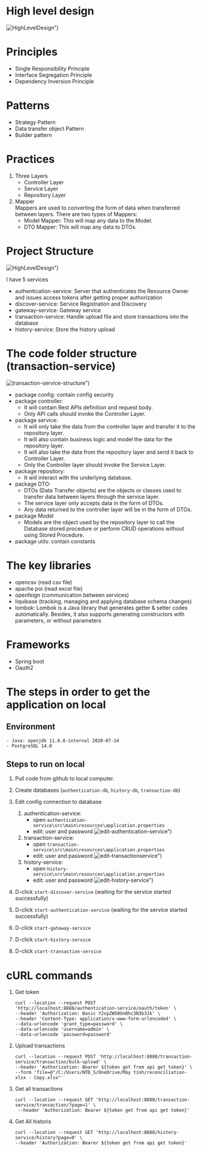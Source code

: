 # High level design
![HighLevelDesign")](asset/HighLevelDesign.png?raw=true "HighLevelDesign")
# Principles
<ul>
    <li>Single Responsibility Principle</li>
    <li>Interface Segregation Principle</li>
    <li>Dependency Inversion Principle</li>
</ul>

# Patterns
<ul>
    <li>Strategy Pattern</li>
    <li>Data transfer object Pattern</li>
    <li>Builder pattern</li>
</ul>

# Practices
1. Three Layers
    - Controller Layer
    - Service Layer
    - Repository Layer
2. Mapper <br/>
Mappers are used to converting the form of data when transferred between layers. There are two types of Mappers:
    - Model Mapper: This will map any data to the Model.
    - DTO Mapper: This will map any data to DTOs.
# Project Structure
![HighLevelDesign")](asset/microservice.png?raw=true "HighLevelDesign")

I have 5 services
- authentication-service:  Server that authenticates the Resource Owner and issues access tokens after getting proper authorization
- discover-service: Service Registration and Discovery
- gateway-service: Gateway service
- transaction-service: Handle upload file and store transactions into the database
- history-service: Store the history upload
# The code folder structure (transaction-service)
![transaction-service-structure")](asset/transaction-service-structure.PNG?raw=true "transaction-service-structure")
- package config: contain config security
- package controller:
    - It will contain Rest APIs definition and request body. 
    - Only API calls should invoke the Controller Layer.
- package service:
    - It will only take the data from the controller layer and transfer it to the repository layer.
    - It will also contain business logic and model the data for the repository layer.
    - It will also take the data from the repository layer and send it back to Controller Layer.
    - Only the Controller layer should invoke the Service Layer.
- package repository:
    - It will interact with the underlying database.
- package DTO:
    - DTOs (Data Transfer objects) are the objects or classes used to transfer data between layers through the service layer. 
    - The service layer only accepts data in the form of DTOs.
    - Any data returned to the controller layer will be in the form of DTOs.
- package Model
    - Models are the object used by the repository layer to call the Database stored procedure or perform CRUD operations without using Stored Procedure.
- package utils: contain constants
# The key libraries
- opencsv (read csv file)
- apache poi (read excel file)
- openfeign (communication between services)
- liquibase (tracking, managing and applying database schema changes)
- lombok: Lombok is a Java library that generates getter & setter codes automatically. Besides, it also supports generating constructors with parameters, or without parameters
# Frameworks
- Spring boot
- Oauth2
# The steps in order to get the application on local
## Environment
    - Java: openjdk 11.0.8-internal 2020-07-14
    - PostgreSQL 14.0
## Steps to run on local

1. Pull code from github to local computer.
2. Create databases (`authentication-db`, `history-db`, `transaction-db`)
3. Edit config connection to database
    1. authentication-service:
        - open `authentication-service\src\main\resources\application.properties`
        - edit: user and password
        ![edit-authentication-service")](asset/edit-authentication-service.PNG?raw=true "edit-authentication-service")
    2. transaction-service:
        - open `transaction-service\src\main\resources\application.properties`
        - edit: user and password
        ![edit-transactionservice")](asset/edit-transactionservice.PNG?raw=true "edit-transactionservice")
    3. history-service:
        - open `history-service\src\main\resources\application.properties`
        - edit: user and password
        ![edit-history-service")](asset/edit-history-service.PNG?raw=true "edit-history-service")

3. D-click `start-discover-service` (waiting for the service started successfully)
4. D-click `start-authentication-service` (waiting for the service started successfully)
5. D-click `start-gateway-service`
6. D-click `start-history-service`
7. D-click `start-transaction-service`
# cURL commands
1. Get token
   ```
   curl --location --request POST 'http://localhost:8888/authentication-service/oauth/token' \
   --header 'Authorization: Basic Y2xpZW50OnBhc3N3b3Jk' \
   --header 'Content-Type: application/x-www-form-urlencoded' \
   --data-urlencode 'grant_type=password' \
   --data-urlencode 'username=admin' \
   --data-urlencode 'password=password'
   ```
2. Upload transactions
    ```
    curl --location --request POST 'http://localhost:8888/transaction-service/transaction/bulk-upload' \
    --header 'Authorization: Bearer ${token get from api get token}' \
    --form 'file=@"/C:/Users/NTD_S/OneDrive/Máy tính/reconciliation-xlsx - Copy.xlsx"'
    ```
3. Get all transactions
   ```
   curl --location --request GET 'http://localhost:8888/transaction-service/transaction/?page=1' \
    --header 'Authorization: Bearer ${token get from api get token}'
   ```
4. Get All historis
    ```
    curl --location --request GET 'http://localhost:8888/history-service/history?page=0' \
    --header 'Authorization: Bearer ${token get from api get token}'
    ```